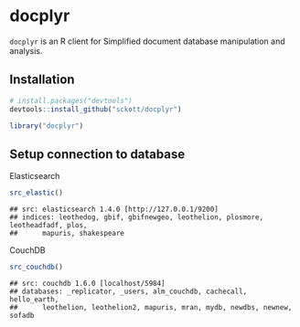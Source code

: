 docplyr
=======

`docplyr` is an R client for Simplified document database manipulation and analysis.

## Installation


```r
# install.packages("devtools")
devtools::install_github("sckott/docplyr")
```


```r
library("docplyr")
```

## Setup connection to database

Elasticsearch


```r
src_elastic()
```

```
## src: elasticsearch 1.4.0 [http://127.0.0.1/9200]
## indices: leothedog, gbif, gbifnewgeo, leothelion, plosmore, leotheadfadf, plos,
##      mapuris, shakespeare
```

CouchDB


```r
src_couchdb()
```

```
## src: couchdb 1.6.0 [localhost/5984]
## databases: _replicator, _users, alm_couchdb, cachecall, hello_earth,
##      leothelion, leothelion2, mapuris, mran, mydb, newdbs, newnew, sofadb
```

## 



